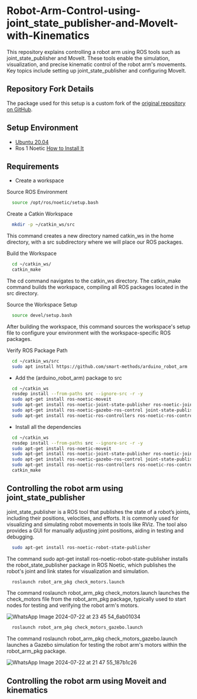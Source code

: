 # Robot-Arm-Control-using-joint_state_publisher-and-MoveIt-with-Kinematics
This repository explains controlling a robot arm using ROS tools such as joint_state_publisher and MoveIt. These tools enable the simulation, visualization, and precise kinematic control of the robot arm's movements. Key topics include setting up joint_state_publisher and configuring MoveIt.

## Repository Fork Details

The package used for this setup is a custom fork of the [original repository on GitHub](https://github.com/smart-methods/arduino_robot_arm).

## Setup Environment

- [Ubuntu 20.04](https://releases.ubuntu.com/20.04/)
- Ros 1 Noetic [How to Install It](https://github.com/justRuba/Installing-and-Running-Your-First-ROS-1-and-ROS-2-Nodes/tree/main)

## Requirements
- Create a workspace

Source ROS Environment 
 ```bash
   source /opt/ros/noetic/setup.bash
 ```
Create a Catkin Workspace
 ```bash
   mkdir -p ~/catkin_ws/src
 ```
This command creates a new directory named catkin_ws in the home directory, with a src subdirectory where we will place our ROS packages.

Build the Workspace 
 ```bash
   cd ~/catkin_ws/
   catkin_make
 ```
The cd command navigates to the catkin_ws directory. The catkin_make command builds the workspace, compiling all ROS packages located in the src directory.

Source the Workspace Setup 
 ```bash
   source devel/setup.bash
 ```
After building the workspace, this command sources the workspace's setup file to configure your environment with the workspace-specific ROS packages.

Verify ROS Package Path 
 ```bash
   cd ~/catkin_ws/src
   sudo apt install https://github.com/smart-methods/arduino_robot_arm
 ```

- Add the (arduino_robot_arm) package to src
```bash
  cd ~/catkin_ws
  rosdep install --from-paths src --ignore-src -r -y
  sudo apt-get install ros-noetic-moveit
  sudo apt-get install ros-noetic-joint-state-publisher ros-noetic-joint-state-publisher-gui
  sudo apt-get install ros-noetic-gazebo-ros-control joint-state-publisher
  sudo apt-get install ros-noetic-ros-controllers ros-noetic-ros-control
```


- Install all the dependencies
```bash
  cd ~/catkin_ws
  rosdep install --from-paths src --ignore-src -r -y
  sudo apt-get install ros-noetic-moveit
  sudo apt-get install ros-noetic-joint-state-publisher ros-noetic-joint-state-publisher-gui
  sudo apt-get install ros-noetic-gazebo-ros-control joint-state-publisher
  sudo apt-get install ros-noetic-ros-controllers ros-noetic-ros-control
  catkin_make
```

## Controlling the robot arm using joint_state_publisher

joint_state_publisher is a ROS tool that publishes the state of a robot’s joints, including their positions, velocities, and efforts. It is commonly used for visualizing and simulating robot movements in tools like RViz. The tool also provides a GUI for manually adjusting joint positions, aiding in testing and debugging.

 ```bash
   sudo apt-get install ros-noetic-robot-state-publisher
 ```

The command sudo apt-get install ros-noetic-robot-state-publisher installs the robot_state_publisher package in ROS Noetic, which publishes the robot's joint and link states for visualization and simulation.

 ```bash
   roslaunch robot_arm_pkg check_motors.launch
 ```

The command roslaunch robot_arm_pkg check_motors.launch launches the check_motors file from the robot_arm_pkg package, typically used to start nodes for testing and verifying the robot arm's motors.

![WhatsApp Image 2024-07-22 at 23 45 54_6ab01034](https://github.com/user-attachments/assets/8ecdf662-196b-448a-a903-35e993e8e611)

 ```bash
   roslaunch robot_arm_pkg check_motors_gazebo.launch
 ```
The command roslaunch robot_arm_pkg check_motors_gazebo.launch launches a Gazebo simulation for testing the robot arm's motors within the robot_arm_pkg package.

![WhatsApp Image 2024-07-22 at 21 47 55_187b1c26](https://github.com/user-attachments/assets/79e24626-37ad-4edd-82e9-cef72088918d)

## Controlling the robot arm using Moveit and kinematics
